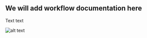 

## We will add workflow documentation here


Text text

![alt text](../assets/images/workflow.jpg "Workflow diagram")
